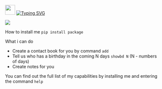 <img src="https://github.com/blackcater/blackcater/raw/main/images/Hi.gif" height="32"/></h1>
<a href="https://git.io/typing-svg"><img src="https://readme-typing-svg.demolab.com?font=Fira+Code&pause=1000&width=600&height=60&lines=Hi+there%2C+I'm+your+personal+assistant+Ostap" alt="Typing SVG" /></a>

<img src="https://img.shields.io/badge/made%20by-GoIT Team 3-blue.svg" >


How to install me
``pip install package``

What i can do
* Create a contact book for you by command ``add``
* Tell us who has a birthday in the coming N days ``showbd N`` (N - numbers of days)
* Create notes for you

You can find out the full list of my capabilities by installing me and entering the command ``help``

